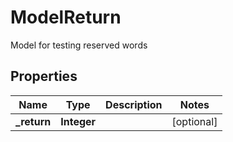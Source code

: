 

# ModelReturn

Model for testing reserved words

## Properties

Name | Type | Description | Notes
------------ | ------------- | ------------- | -------------
**_return** | **Integer** |  |  [optional]



